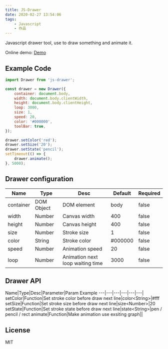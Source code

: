 ```yaml
---
title: JS-Drawer
date: 2020-02-27 13:54:06
tags:
    - Javascript
    - 作品
---
```


Javascript drawer tool, use to draw something and animate it.

Online demo: [Demo](https://renhongl.github.io/source/drawer/)

<!--more-->

## Example Code

```js
import Drawer from 'js-drawer';

const drawer = new Drawer({
    container: document.body,
    width: document.body.clientWidth,
    height: document.body.clientHeight,
    loop: 3000,
    size: 1,
    speed: 20,
    color: '#000000',
    toolBar: true,
});

drawer.setColor('red');
drawer.setSize('20');
drawer.setState('pencil');
setTimeout(() => {
    drawer.animate();
}, 5000);

```






## Drawer configuration

Name|Type|Desc|Default|Required
---|---|---|---|---
container|DOM Object|DOM element|body|false
width|Number|Canvas width|400|false
height|Number|Canvas height|400|false
size|Number|Stroke size|1|false
color|String|Stroke color|#000000|false
speed|Number|Animation speed|20|false
loop|Number|Animation next loop waiting time|3000|false


## Drawer API

Name|Type|Desc|Parameter|Param Example
---|---|---|---|---|---|
setColor|Function|Set stroke color before draw next line|color&lt;String&gt;|#fff
setSize|Function|Set stroke size before draw next line|size&lt;Number&gt;|20
setState|Function|Set stroke state before draw next line|state&lt;String&gt;|pen / pencil / rect
animate|Function|Make animation use exsiting graph||



## License

MIT
